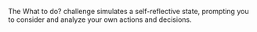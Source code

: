The What to do? challenge simulates a self-reflective state, prompting you to consider and analyze your own actions and decisions.
